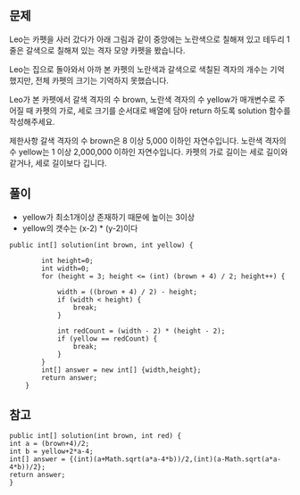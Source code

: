 

## 문제
 Leo는 카펫을 사러 갔다가 아래 그림과 같이 중앙에는 노란색으로 칠해져 있고 테두리 1줄은 갈색으로 칠해져 있는 격자 모양 카펫을 봤습니다.

Leo는 집으로 돌아와서 아까 본 카펫의 노란색과 갈색으로 색칠된 격자의 개수는 기억했지만, 전체 카펫의 크기는 기억하지 못했습니다.

Leo가 본 카펫에서 갈색 격자의 수 brown, 노란색 격자의 수 yellow가 매개변수로 주어질 때 카펫의 가로, 세로 크기를 순서대로 배열에 담아 return 하도록 solution 함수를 작성해주세요.

제한사항
갈색 격자의 수 brown은 8 이상 5,000 이하인 자연수입니다.
노란색 격자의 수 yellow는 1 이상 2,000,000 이하인 자연수입니다.
카펫의 가로 길이는 세로 길이와 같거나, 세로 길이보다 깁니다.

## 풀이
*  yellow가 최소1개이상 존재하기 때문에 높이는 3이상
*  yellow의 갯수는 (x-2) * (y-2)이다


```
public int[] solution(int brown, int yellow) {
        
        int height=0;
        int width=0;
        for (height = 3; height <= (int) (brown + 4) / 2; height++) {

			width = ((brown + 4) / 2) - height;
			if (width < height) {
				break;
			}

			int redCount = (width - 2) * (height - 2);
			if (yellow == redCount) {
				break;
			}
		}
        int[] answer = new int[] {width,height};
        return answer;
    }
```


## 참고



```
public int[] solution(int brown, int red) {
int a = (brown+4)/2;
int b = yellow+2*a-4;
int[] answer = {(int)(a+Math.sqrt(a*a-4*b))/2,(int)(a-Math.sqrt(a*a-4*b))/2};
return answer;
}
```
